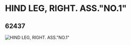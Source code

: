 # HIND LEG, RIGHT. ASS."NO.1"
## 62437
![HIND LEG, RIGHT. ASS."NO.1"](https://lc-www-live-s.legocdn.com/media/bricks/5/2/4522712.jpg)